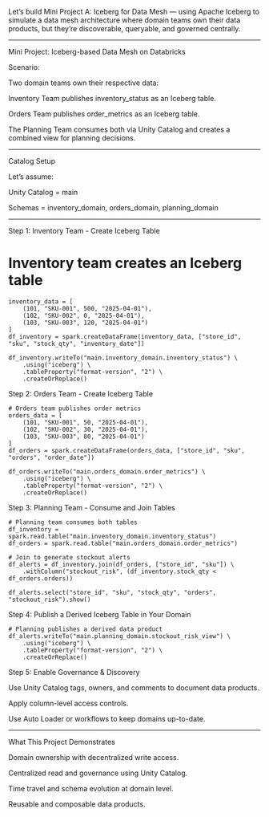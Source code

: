Let’s build Mini Project A: Iceberg for Data Mesh — using Apache Iceberg to simulate a data mesh architecture where domain teams own their data products, but they’re discoverable, queryable, and governed centrally.

---

Mini Project: Iceberg-based Data Mesh on Databricks

Scenario:

Two domain teams own their respective data:

Inventory Team publishes inventory_status as an Iceberg table.

Orders Team publishes order_metrics as an Iceberg table.

The Planning Team consumes both via Unity Catalog and creates a combined view for planning decisions.

---

Catalog Setup

Let’s assume:

Unity Catalog = main

Schemas = inventory_domain, orders_domain, planning_domain

---

Step 1: Inventory Team - Create Iceberg Table

# Inventory team creates an Iceberg table
```
inventory_data = [
    (101, "SKU-001", 500, "2025-04-01"),
    (102, "SKU-002", 0, "2025-04-01"),
    (103, "SKU-003", 120, "2025-04-01")
]
df_inventory = spark.createDataFrame(inventory_data, ["store_id", "sku", "stock_qty", "inventory_date"])

df_inventory.writeTo("main.inventory_domain.inventory_status") \
    .using("iceberg") \
    .tableProperty("format-version", "2") \
    .createOrReplace()

```

Step 2: Orders Team - Create Iceberg Table
```
# Orders team publishes order metrics
orders_data = [
    (101, "SKU-001", 50, "2025-04-01"),
    (102, "SKU-002", 30, "2025-04-01"),
    (103, "SKU-003", 80, "2025-04-01")
]
df_orders = spark.createDataFrame(orders_data, ["store_id", "sku", "orders", "order_date"])

df_orders.writeTo("main.orders_domain.order_metrics") \
    .using("iceberg") \
    .tableProperty("format-version", "2") \
    .createOrReplace()
```


Step 3: Planning Team - Consume and Join Tables
```
# Planning team consumes both tables
df_inventory = spark.read.table("main.inventory_domain.inventory_status")
df_orders = spark.read.table("main.orders_domain.order_metrics")

# Join to generate stockout alerts
df_alerts = df_inventory.join(df_orders, ["store_id", "sku"]) \
    .withColumn("stockout_risk", (df_inventory.stock_qty < df_orders.orders))

df_alerts.select("store_id", "sku", "stock_qty", "orders", "stockout_risk").show()
```


Step 4: Publish a Derived Iceberg Table in Your Domain
```
# Planning publishes a derived data product
df_alerts.writeTo("main.planning_domain.stockout_risk_view") \
    .using("iceberg") \
    .tableProperty("format-version", "2") \
    .createOrReplace()
```
Step 5: Enable Governance & Discovery

Use Unity Catalog tags, owners, and comments to document data products.

Apply column-level access controls.

Use Auto Loader or workflows to keep domains up-to-date.

---

What This Project Demonstrates

Domain ownership with decentralized write access.

Centralized read and governance using Unity Catalog.

Time travel and schema evolution at domain level.

Reusable and composable data products.

